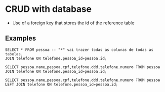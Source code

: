 # CRUD with database

- Use of a foreign key that stores the id of the reference table

## Examples

```
SELECT * FROM pessoa -- "*" vai trazer todas as colunas de todas as tabelas.
JOIN telefone ON telefone.pessoa_id=pessoa.id;

SELECT pessoa.name,pessoa.cpf,telefone.ddd,telefone.numero FROM pessoa
JOIN telefone ON telefone.pessoa_id=pessoa.id;

SELECT pessoa.name,pessoa.cpf,telefone.ddd,telefone.numero FROM pessoa
LEFT JOIN telefone ON telefone.pessoa_id=pessoa.id;
```